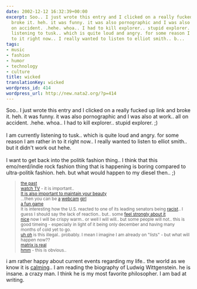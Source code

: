 ```yaml
---
date: 2002-12-12 16:32:39+00:00
excerpt: Soo.. I just wrote this entry and I clicked on a really fucked up link and
  broke it. heh. it was funny. it was also pornographic and I was also at work.. all
  on accident. .hehe. whoa.. I had to kill explorer.. stupid explorer. ;)I am currently
  listening to tusk.. which is quite loud and angry. for some reason I am rather in
  to it right now.. I really wanted to listen to elliot smith.. b...
tags:
- music
- fashion
- humor
- technology
- culture
title: wicked
translationKey: wicked
wordpress_id: 414
wordpress_url: http://new.nata2.org/?p=414
---
```


Soo.. I just wrote this entry and I clicked on a really fucked up link and broke it. heh. it was funny. it was also pornographic and I was also at work.. all on accident. .hehe. whoa.. I had to kill explorer.. stupid explorer. ;)<br/><br/>I am currently listening to tusk.. which is quite loud and angry. for some reason I am rather in to it right now.. I really wanted to listen to elliot smith.. but it didn't work out hehe. <br/><br/>I want to get back into the politik fashion thing.. I think that this emo/nerd/indie rock fashion thing that is happening is boring compared to ultra-politik fashion. heh. but what would happen to my diesel then.. ;)<br/><blockquote><small>
<a href="http://www.tw-zone.com/cosmo/photoshop/pix/oswald.jpg">the past</a><br/>
<a href="http://www.dubyadubyadubya.com/">watch TV</a> - it is important..
<br/><a href="http://mapage.noos.fr/pleix/BeautyKit.html">It is also important to maintain your beauty</a>
<br/>...then you can be <a href="http://personal.buildpage.com/CrazyMe/">a</a> <a href="http://www.lxcoupe.com/~chris/aimhoe/">webcam</a> <a href="http://www.myscene.com/barbie/barbie_index.asp">girl</a>
<br/><a href="http://www.starterupsteve.com/swf/BarbJump.html">a fun game</a> 
<br/>It is interesting how the U.S. reacted to one of its leading senators being <a href="http://www.washingtonpost.com/wp-dyn/articles/A42859-2002Dec11.html">racist</a>.. I guess I should say the lack of reaction.. but.. some <a href="http://newsobserver.com/nc24hour/ncnews/story/2014977p-1949521c.html">feel strongly about it</a>
<br/><a href="http://www.lasvegassun.com/sunbin/stories/nat-gen/2002/dec/11/121104206.html">nice</a> now I will be crispy warm.. or well I will will.. but some people will not.. this is good timeing - especially in light of it being only december and having many months of cold yet to go.
<br/><a href="http://saddam.youaremyfriend.com/">uh oh</a> is this illegal.. probably. I mean I imagine I am already on "lists" - but what will happen now??
<br/><a href="http://www.salon.com/books/review/2002/12/04/matrix/index.html">matrix is real</a>
<br/><a href="http://scientificamerican.com/article.cfm?chanID=sa003&articleID=000692CA-0789-1DF5-8789809EC588F2D7">hmm</a> - this is obvious.. 
</small></blockquote>
i am rather happy about current events regarding my life.. the world as we know it is <a href="http://monroe.lib.mi.us/mcemd/civdef.htm">calming</a>.. I am reading the biography of Ludwig Wittgenstein. he is insane. a crazy man. I think he is my most favorite philosopher. I am bad at writing.
